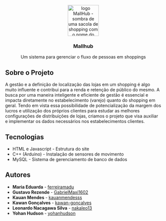 <p align="center">
    <img 
      src="https://i.imgur.com/J8N1SaC.png"
      alt="logo MallHub - sombra de uma sacola de shopping com o nome do projeto Mallhub" 
      width="100" 
      height="100"
    />
</p>

<h3 align="center">Mallhub</h3>
<p align="center">Um sistema para gerenciar o fluxo de pessoas em shoppings</p>

## Sobre o Projeto

A gestão e a definição de localização das lojas em um shopping é algo muito influente e contribui para a renda e retenção de público do mesmo. A busca por uma maneira inteligente e eficiente de gestão é essencial e impacta diretamente no estabelecimento (varejo) quanto do shopping em geral. Tendo em vista essa possibilidade de potencialização da margem dos lucros e utilização dos próprios clientes para estudar as melhores configurações de distribuições de lojas, criamos o projeto que visa auxiliar e implementar os dados necessários nos estabelecimentos clientes.

## Tecnologias
- HTML e Javascript - Estrutura do site
- C++ (Arduino) - Instalação de sensores de movimento
- MySQL - Sistema de gerenciamento de banco de dados

## Autores
- **Maria Eduarda** - [ferreiramadu](https://github.com/ferreiramadu)
- **Gustavo Rezende** - [GabrielMaxi1602](https://github.com/GabrielMaxi1602)
- **Kauan Mendes** - [kauanmendesss](https://github.com/kauanmendesss)
- **Kawan Gonçalves** - [kawan-goncalves](https://github.com/kawan-goncalves)
- **Leonardo Nacagawa Silva** - [nakaleo13](https://github.com/nakaleo13)
- **Yohan Hudson** - [yohanhudson](https://github.com/yohanhudson)
